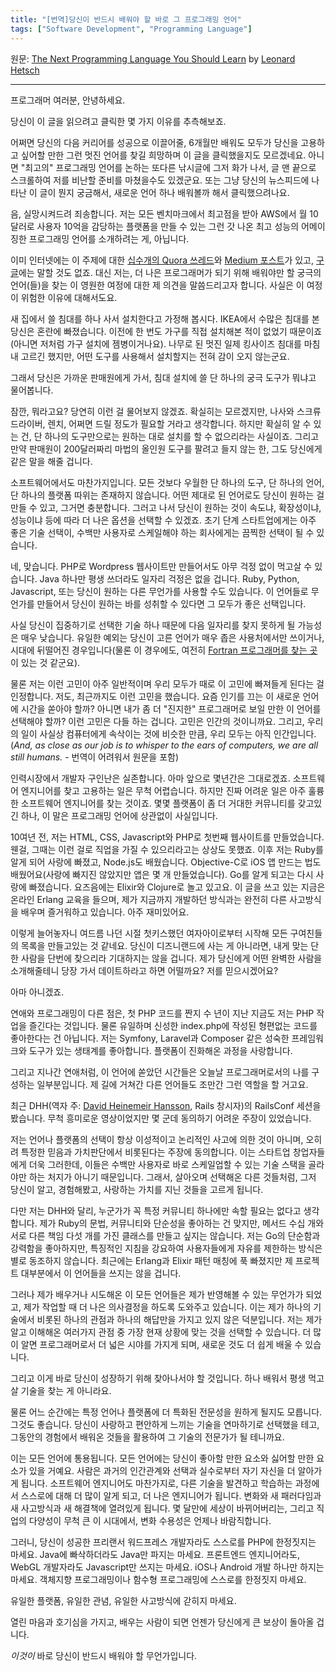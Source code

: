 ```yaml
---
title: "[번역]당신이 반드시 배워야 할 바로 그 프로그래밍 언어"
tags: ["Software Development", "Programming Language"]
---
```


원문: [The Next Programming Language You Should Learn](http://leohetsch.com/the-next-programming-language-you-should-learn/) by [Leonard Hetsch](https://twitter.com/leo_hetsch)

---

프로그래머 여러분, 안녕하세요.

당신이 이 글을 읽으려고 클릭한 몇 가지 이유를 추측해보죠.

어쩌면 당신의 다음 커리어를 성공으로 이끌어줄, 6개월만 배워도 모두가 당신을 고용하고 싶어할 만한 그런 멋진 언어를 찾길 희망하며 이 글을 클릭했을지도 모르겠네요. 아니면 "최고의" 프로그래밍 언어를 논하는 또다른 낚시글에 그저 화가 나서, 글 맨 끝으로 스크롤하여 저를 비난할 준비를 마쳤을수도 있겠군요. 또는 그냥 당신의 뉴스피드에 나타난 이 글이 뭔지 궁금해서, 새로운 언어 하나 배워볼까 해서 클릭했으려나요.

음, 실망시켜드려 죄송합니다. 저는 모든 벤치마크에서 최고점을 받아 AWS에서 월 10달러로 사용자 10억을 감당하는 플랫폼을 만들 수 있는 그런 갓 나온 최고 성능의 어메이징한 프로그래밍 언어를 소개하려는 게, 아닙니다.

이미 인터넷에는 이 주제에 대한 [십수개의 Quora 쓰레드](https://www.quora.com/search?q=which+programming+language+should+I+learn)와 [Medium 포스트](https://medium.com/search?q=choose%20programming%20language)가 있고, [구글](https://www.google.co.uk/search?q=which+programming+language+should+i+learn&oq=which+programm&aqs=chrome.1.69i57j0l3j69i60j0.2230j0j7&sourceid=chrome&ie=UTF-8)에는 말할 것도 없죠. 대신 저는, 더 나은 프로그래머가 되기 위해 배워야만 할 궁극의 언어(들)을 찾는 이 영원한 여정에 대한 제 의견을 말씀드리고자 합니다. 사실은 이 여정이 위험한 이유에 대해서도요.

새 집에서 쓸 침대를 하나 사서 설치한다고 가정해 봅시다. IKEA에서 수많은 침대를 본 당신은 혼란에 빠졌습니다. 이전에 한 번도 가구를 직접 설치해본 적이 없었기 때문이죠(아니면 저처럼 가구 설치에 젬병이거나요). 나무로 된 멋진 일제 킹사이즈 침대를 마침내 고르긴 했지만, 어떤 도구를 사용해서 설치할지는 전혀 감이 오지 않는군요.

그래서 당신은 가까운 판매원에게 가서, 침대 설치에 쓸 단 하나의 궁극 도구가 뭐냐고 물어봅니다.

잠깐, 뭐라고요? 당연히 이런 걸 물어보지 않겠죠. 확실히는 모르겠지만, 나사와 스크류드라이버, 렌치, 어쩌면 드릴 정도가 필요할 거라고 생각합니다. 하지만 확실히 알 수 있는 건, 단 하나의 도구만으로는 원하는 대로 설치를 할 수 없으리라는 사실이죠. 그리고 만약 판매원이 200달러짜리 마법의 올인원 도구를 팔려고 들지 않는 한, 그도 당신에게 같은 말을 해줄 겁니다.

소프트웨어에서도 마찬가지입니다. 모든 것보다 우월한 단 하나의 도구, 단 하나의 언어, 단 하나의 플랫폼 따위는 존재하지 않습니다. 어떤 제대로 된 언어로도 당신이 원하는 걸 만들 수 있고, 그거면 충분합니다. 그러고 나서 당신이 원하는 것이 속도냐, 확장성이냐, 성능이냐 등에 따라 더 나은 옵션을 선택할 수 있겠죠. 초기 단계 스타트업에게는 아주 좋은 기술 선택이, 수백만 사용자로 스케일해야 하는 회사에게는 끔찍한 선택이 될 수 있습니다.

네, 맞습니다. PHP로 Wordpress 웹사이트만 만들어서도 아무 걱정 없이 먹고살 수 있습니다. Java 하나만 평생 쓰더라도 일자리 걱정은 없을 겁니다. Ruby, Python, Javascript, 또는 당신이 원하는 다른 무언가를 사용할 수도 있습니다. 이 언어들로 무언가를 만들어서 당신이 원하는 바를 성취할 수 있다면 그 모두가 좋은 선택입니다.

사실 당신이 집중하기로 선택한 기술 하나 때문에 다음 일자리를 찾지 못하게 될 가능성은 매우 낮습니다. 유일한 예외는 당신이 고른 언어가 매우 좁은 사용처에서만 쓰이거나, 시대에 뒤떨어진 경우입니다(물론 이 경우에도, 여전히 [Fortran 프로그래머를 찾는 곳](https://www.indeed.com/q-Fortran-jobs.html)이 있는 것 같군요).

물론 저는 이런 고민이 아주 일반적이며 우리 모두가 때로 이 고민에 빠져들게 된다는 걸 인정합니다. 저도, 최근까지도 이런 고민을 했습니다. 요즘 인기를 끄는 이 새로운 언어에 시간을 쏟아야 할까? 아니면 내가 좀 더 "진지한" 프로그래머로 보일 만한 이 언어를 선택해야 할까? 이런 고민은 다들 하는 겁니다. 고민은 인간의 것이니까요. 그리고, 우리의 일이 사실상 컴퓨터에게 속삭이는 것에 비슷한 만큼, 우리 모두는 아직 인간입니다. (*And, as close as our job is to whisper to the ears of computers, we are all still humans.* - 번역이 어려워서 원문을 포함)

인력시장에서 개발자 구인난은 실존합니다. 아마 앞으로 몇년간은 그대로겠죠. 소프트웨어 엔지니어를 찾고 고용하는 일은 무척 어렵습니다. 하지만 진짜 어려운 일은 아주 훌륭한 소프트웨어 엔지니어를 찾는 것이죠. 몇몇 플랫폼이 좀 더 거대한 커뮤니티를 갖고있긴 하나, 이 말은 프로그래밍 언어에 상관없이 사실입니다.

10여년 전, 저는 HTML, CSS, Javascript와 PHP로 첫번째 웹사이트를 만들었습니다. 웬걸, 그때는 이런 걸로 직업을 가질 수 있으리라고는 상상도 못했죠. 이후 저는 Ruby를 알게 되어 사랑에 빠졌고, Node.js도 배웠습니다. Objective-C로 iOS 앱 만드는 법도 배웠어요(사랑에 빠지진 않았지만 앱은 몇 개 만들었습니다). Go를 알게 되고는 다시 사랑에 빠졌습니다. 요즈음에는 Elixir와 Clojure로 놀고 있고요. 이 글을 쓰고 있는 지금은 온라인 Erlang 교육을 들으며, 제가 지금까지 개발하던 방식과는 완전히 다른 사고방식을 배우며 즐거워하고 있습니다. 아주 재미있어요.

이렇게 늘어놓자니 여드름 나던 시절 첫키스했던 여자아이로부터 시작해 모든 구여친들의 목록을 만들고있는 것 같네요. 당신이 디즈니랜드에 사는 게 아니라면, 내게 맞는 단 한 사람을 단번에 찾으리라 기대하지는 않을 겁니다. 제가 당신에게 어떤 완벽한 사람을 소개해줄테니 당장 가서 데이트하라고 하면 어떨까요? 저를 믿으시겠어요?

아마 아니겠죠.

연애와 프로그래밍이 다른 점은, 첫 PHP 코드를 짠지 수 년이 지난 지금도 저는 PHP 작업을 즐긴다는 것입니다. 물론 유일하며 신성한 index.php에 작성된 형편없는 코드를 좋아한다는 건 아닙니다. 저는 Symfony, Laravel과 Composer 같은 성숙한 프레임워크와 도구가 있는 생태계를 좋아합니다. 플랫폼이 진화해온 과정을 사랑합니다.

그리고 지나간 연애처럼, 이 언어에 쏟았던 시간들은 오늘날 프로그래머로서의 나를 구성하는 일부분입니다. 제 길에 거쳐간 다른 언어들도 조만간 그런 역할을 할 거고요.

최근 DHH(역자 주: [David Heinemeir Hansson](https://twitter.com/dhh), Rails 창시자)의 RailsConf 세션을 봤습니다. 무척 흥미로운 영상이었지만 몇 군데 동의하기 어려운 주장이 있었습니다.

저는 언어나 플랫폼의 선택이 항상 이성적이고 논리적인 사고에 의한 것이 아니며, 오히려 특정한 믿음과 가치판단에서 비롯된다는 주장에 동의합니다. 이는 스타트업 창업자들에게 더욱 그러한데, 이들은 수백만 사용자로 바로 스케일업할 수 있는 기술 스택을 골라야만 하는 처지가 아니기 때문입니다. 그래서, 살아오며 선택해온 다른 것들처럼, 그저 당신이 알고, 경험해봤고, 사랑하는 가치를 지닌 것들을 고르게 됩니다.

다만 저는 DHH와 달리, 누군가가 꼭 특정 커뮤니티 하나에만 속할 필요는 없다고 생각합니다. 제가 Ruby의 문법, 커뮤니티와 단순성을 좋아하는 건 맞지만, 메서드 수십 개와 서로 다른 책임 다섯 개를 가진 클래스를 만들고 싶지는 않습니다. 저는 Go의 단순함과 강력함을 좋아하지만, 특징적인 지침을 강요하여 사용자들에게 자유를 제한하는 방식은 별로 동조하지 않습니다. 최근에는 Erlang과 Elixir 패턴 매칭에 푹 빠졌지만 제 프로젝트 대부분에서 이 언어들을 쓰지는 않을 겁니다.

그러나 제가 배우거나 시도해온 이 모든 언어들은 제가 반영해볼 수 있는 무언가가 되었고, 제가 작업할 때 더 나은 의사결정을 하도록 도와주고 있습니다. 이는 제가 하나의 기술에서 비롯된 하나의 관점과 하나의 해답만을 가지고 있지 않은 덕분입니다. 저는 제가 알고 이해해온 여러가지 관점 중 가장 현재 상황에 맞는 것을 선택할 수 있습니다. 더 많이 알면 프로그래머로서 더 넓은 시야를 가지게 되며, 새로운 것도 더 쉽게 배울 수 있습니다.

그리고 이게 바로 당신이 성장하기 위해 찾아나서야 할 것입니다. 하나 배워서 평생 먹고살 기술을 찾는 게 아니라요.

물론 어느 순간에는 특정 언어나 플랫폼에 더 특화된 전문성을 원하게 될지도 모릅니다. 그것도 좋습니다. 당신이 사랑하고 편안하게 느끼는 기술을 연마하기로 선택했을 테고, 그동안의 경험에서 배워온 것들을 활용하여 그 기술의 전문가가 될 테니까요.

이는 모든 언어에 통용됩니다. 모든 언어에는 당신이 좋아할 만한 요소와 싫어할 만한 요소가 있을 거예요. 사람은 과거의 인간관계와 선택과 실수로부터 자기 자신을 더 알아가게 됩니다. 소프트웨어 엔지니어도 마찬가지로, 다른 기술을 발견하고 학습하는 과정에서 스스로에 대해 더 많이 알게 되고, 더 나은 엔지니어가 됩니다. 변화와 새 패러다임과 새 사고방식과 새 해결책에 열려있게 됩니다. 몇 달만에 세상이 바뀌어버리는, 그리고 직업의 다양성이 무척 큰 이 시대에서, 변화 수용성은 언제나 바람직합니다.

그러니, 당신이 성공한 프리랜서 워드프레스 개발자라도 스스로를 PHP에 한정짓지는 마세요. Java에 빠삭하더라도 Java만 파지는 마세요. 프론트엔드 엔지니어라도, WebGL 개발자라도 Javascript만 쓰지는 마세요. iOS나 Android 개발 하나만 하지는 마세요. 객체지향 프로그래밍이나 함수형 프로그래밍에 스스로를 한정짓지 마세요.

유일한 플랫폼, 유일한 관념, 유일한 사고방식에 갇히지 마세요.

열린 마음과 호기심을 가지고, 배우는 사람이 되면 언젠가 당신에게 큰 보상이 돌아올 겁니다.

*이것이* 바로 당신이 반드시 배워야 할 무언가입니다.